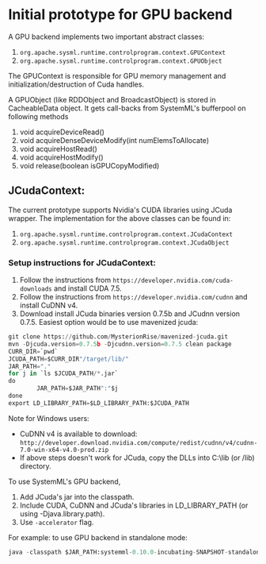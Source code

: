 # Initial prototype for GPU backend

A GPU backend implements two important abstract classes:
1. `org.apache.sysml.runtime.controlprogram.context.GPUContext`
2. `org.apache.sysml.runtime.controlprogram.context.GPUObject`

The GPUContext is responsible for GPU memory management and initialization/destruction of Cuda handles.

A GPUObject (like RDDObject and BroadcastObject) is stored in CacheableData object. It gets call-backs from SystemML's bufferpool on following methods
1. void acquireDeviceRead()
2. void acquireDenseDeviceModify(int numElemsToAllocate)
3. void acquireHostRead()
4. void acquireHostModify()
5. void release(boolean isGPUCopyModified)

## JCudaContext:
The current prototype supports Nvidia's CUDA libraries using JCuda wrapper. The implementation for the above classes can be found in:
1. `org.apache.sysml.runtime.controlprogram.context.JCudaContext`
2. `org.apache.sysml.runtime.controlprogram.context.JCudaObject`

### Setup instructions for JCudaContext:

1. Follow the instructions from `https://developer.nvidia.com/cuda-downloads` and install CUDA 7.5.
2. Follow the instructions from `https://developer.nvidia.com/cudnn` and install CuDNN v4.
3. Download install JCuda binaries version 0.7.5b and JCudnn version 0.7.5. Easiest option would be to use mavenized jcuda: 
```python
git clone https://github.com/MysterionRise/mavenized-jcuda.git
mvn -Djcuda.version=0.7.5b -Djcudnn.version=0.7.5 clean package
CURR_DIR=`pwd`
JCUDA_PATH=$CURR_DIR"/target/lib/"
JAR_PATH="."
for j in `ls $JCUDA_PATH/*.jar`
do
        JAR_PATH=$JAR_PATH":"$j
done
export LD_LIBRARY_PATH=$LD_LIBRARY_PATH:$JCUDA_PATH
```

Note for Windows users:
* CuDNN v4 is available to download: `http://developer.download.nvidia.com/compute/redist/cudnn/v4/cudnn-7.0-win-x64-v4.0-prod.zip`
* If above steps doesn't work for JCuda, copy the DLLs into C:\lib (or /lib) directory.

To use SystemML's GPU backend, 
1. Add JCuda's jar into the classpath.
2. Include CUDA, CuDNN and JCuda's libraries in LD_LIBRARY_PATH (or using -Djava.library.path).
3. Use `-accelerator` flag.

For example: to use GPU backend in standalone mode:
```python
java -classpath $JAR_PATH:systemml-0.10.0-incubating-SNAPSHOT-standalone.jar org.apache.sysml.api.DMLScript -f MyDML.dml -accelerator -exec singlenode ... 
```
